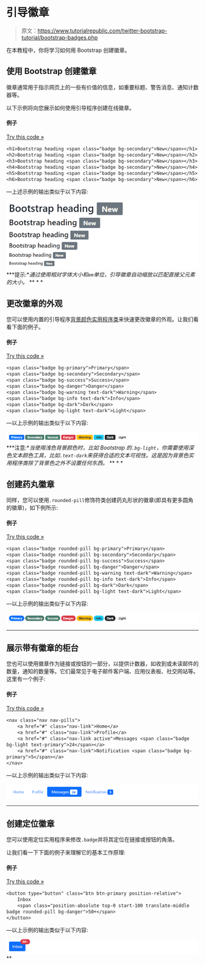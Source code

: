 # 引导徽章

> 原文：<https://www.tutorialrepublic.com/twitter-bootstrap-tutorial/bootstrap-badges.php>

在本教程中，你将学习如何用 Bootstrap 创建徽章。

## 使用 Bootstrap 创建徽章

徽章通常用于指示网页上的一些有价值的信息，如重要标题、警告消息、通知计数器等。

以下示例将向您展示如何使用引导程序创建在线徽章。

#### 例子

[Try this code »](../codelab.php?topic=bootstrap&file=badges "Try this code using online Editor")

```
<h1>Bootstrap heading <span class="badge bg-secondary">New</span></h1>
<h2>Bootstrap heading <span class="badge bg-secondary">New</span></h2>
<h3>Bootstrap heading <span class="badge bg-secondary">New</span></h3>
<h4>Bootstrap heading <span class="badge bg-secondary">New</span></h4>
<h5>Bootstrap heading <span class="badge bg-secondary">New</span></h5>
<h6>Bootstrap heading <span class="badge bg-secondary">New</span></h6>
```

—上述示例的输出类似于以下内容:

[![Bootstrap Badges](img/80b7c21d60b672bcc59eab1dfc9649b1.png)](../codelab.php?topic=bootstrap&file=badges)  ***提示:**通过使用相对字体大小和`em`单位，引导徽章自动缩放以匹配直接父元素的大小。*  ** * *

## 更改徽章的外观

您可以使用内置的引导程序[背景颜色实用程序类](bootstrap-helper-classes.php#background-color-classes)来快速更改徽章的外观。让我们看看下面的例子。

#### 例子

[Try this code »](../codelab.php?topic=bootstrap&file=colored-badges "Try this code using online Editor")

```
<span class="badge bg-primary">Primary</span>
<span class="badge bg-secondary">Secondary</span>
<span class="badge bg-success">Success</span>
<span class="badge bg-danger">Danger</span>
<span class="badge bg-warning text-dark">Warning</span>
<span class="badge bg-info text-dark">Info</span>
<span class="badge bg-dark">Dark</span>
<span class="badge bg-light text-dark">Light</span>
```

—以上示例的输出类似于以下内容:

[![Bootstrap Colored Badges](img/bddc41efb30e3bec74d399be9cecad1b.png)](../codelab.php?topic=bootstrap&file=colored-badges)  ***注意:**当使用浅色背景颜色时，比如 Bootstrap 的`.bg-light`，你需要使用深色文本颜色工具，比如`.text-dark`来获得合适的文本可视性。这是因为背景色实用程序类除了背景色之外不设置任何东西。*  ** * *

## 创建药丸徽章

同样，您可以使用`.rounded-pill`修饰符类创建药丸形状的徽章(即具有更多圆角的徽章)，如下例所示:

#### 例子

[Try this code »](../codelab.php?topic=bootstrap&file=pill-badges "Try this code using online Editor")

```
<span class="badge rounded-pill bg-primary">Primary</span>
<span class="badge rounded-pill bg-secondary">Secondary</span>
<span class="badge rounded-pill bg-success">Success</span>
<span class="badge rounded-pill bg-danger">Danger</span>
<span class="badge rounded-pill bg-warning text-dark">Warning</span>
<span class="badge rounded-pill bg-info text-dark">Info</span>
<span class="badge rounded-pill bg-dark">Dark</span>
<span class="badge rounded-pill bg-light text-dark">Light</span>
```

—以上示例的输出类似于以下内容:

[![Bootstrap Pill Badges](img/a36446ec45a49fbcfbc9df7feac696ab.png)](../codelab.php?topic=bootstrap&file=pill-badges) 

* * *

## 展示带有徽章的柜台

您也可以使用徽章作为链接或按钮的一部分，以提供计数器，如收到或未读邮件的数量，通知的数量等。它们最常见于电子邮件客户端、应用仪表板、社交网站等。这里有一个例子:

#### 例子

[Try this code »](../codelab.php?topic=bootstrap&file=badges-inside-nav "Try this code using online Editor")

```
<nav class="nav nav-pills">
    <a href="#" class="nav-link">Home</a>
    <a href="#" class="nav-link">Profile</a>
    <a href="#" class="nav-link active">Messages <span class="badge bg-light text-primary">24</span></a>
    <a href="#" class="nav-link">Notification <span class="badge bg-primary">5</span></a>
</nav>
```

—以上示例的输出类似于以下内容:

[![Bootstrap Badges inside Nav](img/fa9225826ea825ecd69df9b5d1325a13.png)](../codelab.php?topic=bootstrap&file=badges-inside-nav) 

* * *

## 创建定位徽章

您可以使用定位实用程序来修改`.badge`并将其定位在链接或按钮的角落。

让我们看一下下面的例子来理解它的基本工作原理:

#### 例子

[Try this code »](../codelab.php?topic=bootstrap&file=positioned-badge "Try this code using online Editor")

```
<button type="button" class="btn btn-primary position-relative">
    Inbox
    <span class="position-absolute top-0 start-100 translate-middle badge rounded-pill bg-danger">50+</span>
</button>
```

—以上示例的输出类似于以下内容:

[![Bootstrap Positioned Badge](img/2c3b51336d54710041198cff5c243e47.png)](../codelab.php?topic=bootstrap&file=positioned-badge)**